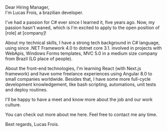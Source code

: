 Dear Hiring Manager,   
I'm Lucas Frois, a brazilian developer.

I've had a passion for C# ever since I learned it, five years ago. Now, my passion hasn't waned, which is I'm excited to apply to the open position of [role] at [company]!

About my technical skills, I have a strong tech background in C# language, using since .NET Framework 4.0 to dotnet core 3.1. involved in projects with WebApis, Windows Forms templates, MVC 5.0 in a medium size company from Brazil (LG place of people).

About the front-end technologies, I'm learning React (with Next.js framework) and have some freelance experiences using Angular 8.0 to small companies worldwide. Besides that, I have some more full-cycle development knowledgement, like bash scripting, automations, unit tests and deploy routines.

I'll be happy to have a meet and know more about the job and our work culture.

You can check out more about me here. Feel free to contact me any time.

Best regards, Lucas Frois.
